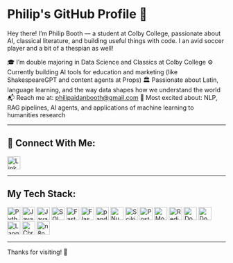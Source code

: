 # Philip's GitHub Profile 👋

Hey there! I’m Philip Booth — a student at Colby College, passionate about AI, classical literature, and building useful things with code. I an avid soccer player and a bit of a thespian as well!

🎓 I’m double majoring in Data Science and Classics at Colby College
⚙️ Currently building AI tools for education and marketing (like ShakespeareGPT and content agents at Props)
🏛️ Passionate about Latin, language learning, and the way data shapes how we understand the world
📬 Reach me at: philipaidanbooth@gmail.com
🧠 Most excited about: NLP, RAG pipelines, AI agents, and applications of machine learning to humanities research

---

## 🔗 Connect With Me:
<p align="left">
  <a href="https://www.linkedin.com/in/philipbooth/">
    <img src="https://cdn.jsdelivr.net/gh/devicons/devicon/icons/linkedin/linkedin-original.svg" width="30" title="LinkedIn"/>
  </a>
</p>

---

## My Tech Stack:

<p align="left">
  <img src="https://cdn.jsdelivr.net/gh/devicons/devicon/icons/python/python-original.svg" width="30" title="Python"/>
  <img src="https://cdn.jsdelivr.net/gh/devicons/devicon/icons/javascript/javascript-original.svg" width="30" title="JavaScript"/>
  <img src="https://cdn.jsdelivr.net/gh/devicons/devicon/icons/java/java-original.svg" width="30" title="Java"/>
  <img src="https://cdn.jsdelivr.net/gh/devicons/devicon/icons/sqlite/sqlite-original.svg" width="30" title="SQL"/>
  <img src="https://cdn.jsdelivr.net/gh/devicons/devicon/icons/fastapi/fastapi-original.svg" width="30" title="FastAPI"/>
  <img src="https://cdn.jsdelivr.net/gh/devicons/devicon/icons/flask/flask-original.svg" width="30" title="Flask"/>
  <img src="https://cdn.jsdelivr.net/gh/devicons/devicon/icons/pandas/pandas-original.svg" width="30" title="pandas"/>
  <img src="https://cdn.jsdelivr.net/gh/devicons/devicon/icons/numpy/numpy-original.svg" width="30" title="NumPy"/>
  <img src="https://cdn.jsdelivr.net/gh/devicons/devicon/icons/scikitlearn/scikitlearn-original.svg" width="30" title="Scikit-learn"/>
  <img src="https://cdn.jsdelivr.net/gh/devicons/devicon/icons/postgresql/postgresql-original.svg" width="30" title="PostgreSQL"/>
  <img src="https://cdn.jsdelivr.net/gh/devicons/devicon/icons/mongodb/mongodb-original.svg" width="30" title="MongoDB"/>
  <img src="https://cdn.jsdelivr.net/gh/devicons/devicon/icons/redis/redis-original.svg" width="30" title="Redis"/>
  <img src="https://cdn.jsdelivr.net/gh/devicons/devicon/icons/docker/docker-original.svg" width="30" title="Docker"/>
  <img src="https://cdn.jsdelivr.net/gh/devicons/devicon/icons/docker/docker-original.svg" width="30" title="Docker"/>
<img src="https://avatars.githubusercontent.com/u/90171307?s=200&v=4" width="30" title="LangChain"/>
<img src="https://avatars.githubusercontent.com/u/74768284?s=200&v=4" width="30" title="ChromaDB"/>
<img src="https://n8n.io/images/favicon/apple-touch-icon.png" width="30" title="n8n"/>

</p>

---

Thanks for visiting! 🌟
